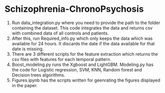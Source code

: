 # Schizophrenia-ChronoPsychosis
1. Run data_integration.py where you need to provide the path to the folder containing the dataset. This code integrates the data and returns csv with combined data of all controls and patients.
2. After this, run Required_info.py which only keeps the data which was available for 24 hours. It discards the date if the data available for that date is missing.
3. There are 3 different scripts for the feature extraction which returns the csv files with features for each temporal pattern.
4. Boost_modeling.py runs the Xgboost and LightGBM. Modeling.py has the code for Logistic regression, SVM, KNN, Random forest and Decision trees algorithms.
5. Figures.ipynb has the scripts written for geenrating the figures displayed in the paper.
